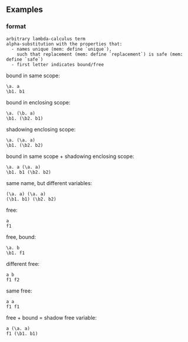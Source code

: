 ## Examples

### format ###

    arbitrary lambda-calculus term
    alpha-substitution with the properties that:
      - names unique (mem: define `unique`),
        such that replacement (mem: define `replacement`) is safe (mem: define `safe`)
      - first letter indicates bound/free


bound in same scope:

    \a. a
    \b1. b1

bound in enclosing scope:

    \a. (\b. a)
    \b1. (\b2. b1)

shadowing enclosing scope:

    \a. (\a. a)
    \b1. (\b2. b2)

bound in same scope + shadowing enclosing scope:

    \a. a (\a. a)
    \b1. b1 (\b2. b2)

same name, but different variables:

    (\a. a) (\a. a)
    (\b1. b1) (\b2. b2)

free:

    a
    f1

free, bound:

    \a. b
    \b1. f1

different free:

    a b
    f1 f2
    
same free:

    a a
    f1 f1

free + bound = shadow free variable:

    a (\a. a)
    f1 (\b1. b1)

